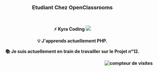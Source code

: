 <!--**kyra110/kyra110** is a ✨ _special_ ✨ repository because its `README.md` (this file) appears on your GitHub profile.--!>

<div align =center>
  
   <br/> 
<div/>
   
<h3 align="center">Etudiant Chez OpenClassrooms</h3>

<br/>

<div align="center">
  <strong>
   <p>  
     ⚡ Kyra Coding
     <a href="https://www.youtube.com/channel/UCcs9j6AZWBkrfuLz9W8tknA/?sub_confirmation=1" target="_blank">
     <img src="https://img.shields.io/badge/YouTube-FF0000?style=for-the-badge&logo=youtube&logoColor=white" target="_blank" />
     </a>
   </p>
   <p>
  <!-- ⚡ Kyra Coding
   <a href="https://www.tiktok.com/@kyra.coding" target="_blank">
   <img src="https://img.shields.io/badge/TikTok-000000?style=for-the-badge&logo=tiktok&logoColor=white" target="_blank" />
   </a>
   </p>--!>
   
<strong/>
   <p>💡 J'apprends actuellement PHP.</p>
   <p>📚 Je suis actuellement en train de travailler sur le Projet n°12. </p>
</div>

<img alt="compteur de visites" align="right" src="https://visitor-badge.laobi.icu/badge?page_id=kyra110.kyra110" />
<br/>
 


